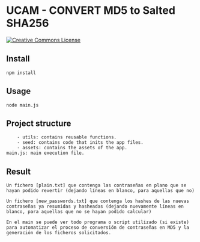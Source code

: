 # UCAM - CONVERT MD5 to Salted SHA256 
[![Creative Commons License](https://i.creativecommons.org/l/by/3.0/80x15.png)](https://creativecommons.org/licenses/by/3.0/)


## Install
```
npm install
```

## Usage
```
node main.js
```

## Project structure
```
    - utils: contains reusable functions. 
    - seed: contains code that inits the app files.
    - assets: contains the assets of the app.
main.js: main execution file.
```

## Result
```
Un fichero [plain.txt] que contenga las contraseñas en plano que se hayan podido revertir (dejando líneas en blanco, para aquellas que no)
```

```
Un fichero [new_passwords.txt] que contenga los hashes de las nuevas contraseñas ya resumidas y hasheadas (dejando nuevamente líneas en blanco, para aquellas que no se hayan podido calcular)
```

```
En el main se puede ver todo programa o script utilizado (si existe) para automatizar el proceso de conversión de contraseñas en MD5 y la generación de los ficheros solicitados.
```
